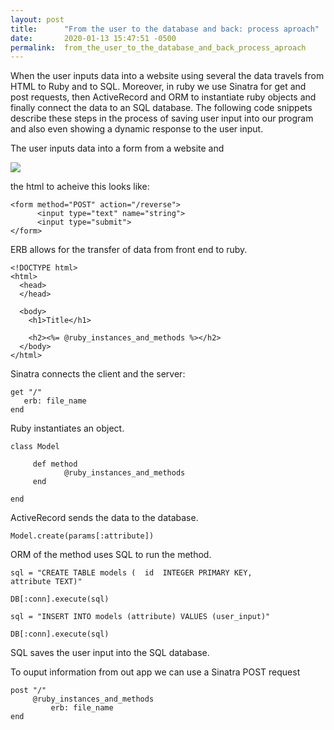 ```yaml
---
layout: post
title:      "From the user to the database and back: process aproach"
date:       2020-01-13 15:47:51 -0500
permalink:  from_the_user_to_the_database_and_back_process_aproach
---
```


When the user inputs data into a website using several the data travels from HTML to Ruby and to SQL. Moreover, in ruby we use Sinatra for get and post requests, then ActiveRecord and ORM to instantiate ruby objects and finally connect the data to an SQL database. The following code snippets describe these steps in the process of saving user input into our program and also even showing a dynamic response to the user input. 

The user inputs data into a form from a website and 

![](https://photos.google.com/search/_tra_/photo/AF1QipNzc2hfx_pyDVZ8_frXhTAB5fsGgYVB5qxyWvy6)

the html to acheive this looks like:

```
<form method="POST" action="/reverse">
      <input type="text" name="string">
      <input type="submit">
</form>
```

ERB allows for the transfer of data from front end to ruby.

```
<!DOCTYPE html>
<html>
  <head>
  </head>

  <body>
    <h1>Title</h1>

    <h2><%= @ruby_instances_and_methods %></h2>
  </body>
</html>

```

Sinatra connects the client and the server:

```
get "/"
   erb: file_name
end
```


Ruby instantiates an object.

```
class Model

     def method
            @ruby_instances_and_methods
     end

end
```

ActiveRecord sends the data to the database.

```
Model.create(params[:attribute])
```

ORM of the method uses SQL to run the method.

```
sql = "CREATE TABLE models (  id  INTEGER PRIMARY KEY, 
attribute TEXT)"

DB[:conn].execute(sql)

sql = "INSERT INTO models (attribute) VALUES (user_input)"

DB[:conn].execute(sql)

```

SQL saves the user input into the SQL database.

To ouput information from out app we can use a Sinatra POST request

```
post "/"
     @ruby_instances_and_methods
		 erb: file_name
end
```



 
